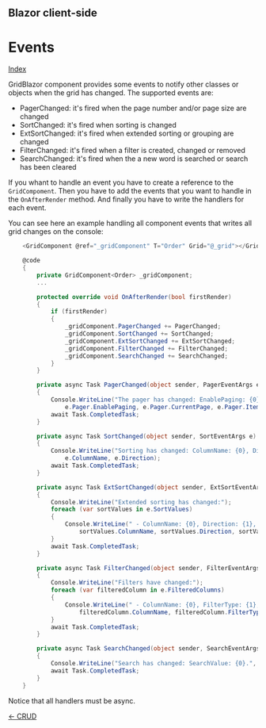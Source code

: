 ## Blazor client-side

# Events

[Index](Documentation.md)

GridBlazor component provides some events to notify other classes or objects when the grid has changed. The supported events are:
- PagerChanged: it's fired when the page number and/or page size are changed 
- SortChanged: it's fired when sorting is changed 
- ExtSortChanged: it's fired when extended sorting or grouping are changed 
- FilterChanged: it's fired when a filter is created, changed or removed
- SearchChanged: it's fired when the a new word is searched or search has been cleared 

If you whant to handle an event you have to create a reference to the ```GridCompoment```. 
Then you have to add the events that you want to handle in the ```OnAfterRender``` method.
And finally you have to write the handlers for each event.

You can see here an example handling all component events that writes all grid changes on the console:

```c#
    <GridComponent @ref="_gridComponent" T="Order" Grid="@_grid"></GridComponent>

    @code
    {
        private GridComponent<Order> _gridComponent;
        ...

        protected override void OnAfterRender(bool firstRender)
        {
            if (firstRender)
            {
                _gridComponent.PagerChanged += PagerChanged;
                _gridComponent.SortChanged += SortChanged;
                _gridComponent.ExtSortChanged += ExtSortChanged;
                _gridComponent.FilterChanged += FilterChanged;
                _gridComponent.SearchChanged += SearchChanged;
            }
        }

        private async Task PagerChanged(object sender, PagerEventArgs e)
        {
            Console.WriteLine("The pager has changed: EnablePaging: {0}, CurrentPage: {1}, ItemsCount: {2}, PageSize: {3}.",
                e.Pager.EnablePaging, e.Pager.CurrentPage, e.Pager.ItemsCount, e.Pager.PageSize);
            await Task.CompletedTask;
        }

        private async Task SortChanged(object sender, SortEventArgs e)
        {
            Console.WriteLine("Sorting has changed: ColumnName: {0}, Direction: {1}.",
                e.ColumnName, e.Direction);
            await Task.CompletedTask;
        }

        private async Task ExtSortChanged(object sender, ExtSortEventArgs e)
        {
            Console.WriteLine("Extended sorting has changed:");
            foreach (var sortValues in e.SortValues)
            {
                Console.WriteLine(" - ColumnName: {0}, Direction: {1}, Id: {2}.",
                    sortValues.ColumnName, sortValues.Direction, sortValues.Id);
            }
            await Task.CompletedTask;
        }

        private async Task FilterChanged(object sender, FilterEventArgs e)
        {
            Console.WriteLine("Filters have changed:");
            foreach (var filteredColumn in e.FilteredColumns)
            {
                Console.WriteLine(" - ColumnName: {0}, FilterType: {1}, FilterValue: {2}.",
                    filteredColumn.ColumnName, filteredColumn.FilterType, filteredColumn.FilterValue);
            }
            await Task.CompletedTask;
        }

        private async Task SearchChanged(object sender, SearchEventArgs e)
        {
            Console.WriteLine("Search has changed: SearchValue: {0}.", e.SearchValue);
            await Task.CompletedTask;
        }
    }
```

Notice that all handlers must be async.

[<- CRUD](Crud.md)